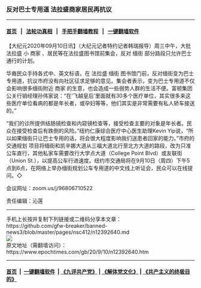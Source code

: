 ### 反对巴士专用道 法拉盛商家居民再抗议
------------------------

#### [首页](https://github.com/gfw-breaker/banned-news3/blob/master/README.md) &nbsp;&nbsp;|&nbsp;&nbsp; [法轮功真相](https://github.com/begood0513/basic/blob/master/README.md)  &nbsp;&nbsp;|&nbsp;&nbsp; [手把手翻墙教程](https://github.com/gfw-breaker/guides/wiki)  &nbsp;&nbsp;|&nbsp;&nbsp; [一键翻墙软件](https://github.com/gfw-breaker/nogfw/blob/master/README.md)  



<div><p>
 【大纪元2020年09月10日讯】（大纪元记者特约记者韩瑞报导）周三中午，大批
 <ok href="https://www.epochtimes.com/gb/tag/%E6%B3%95%E6%8B%89%E7%9B%9B.html">
  法拉盛
 </ok>
 小
 <ok href="https://www.epochtimes.com/gb/tag/%E5%95%86%E5%AE%B6.html">
  商家
 </ok>
 、居民等在法拉盛图书馆前集会，反对
 <ok href="https://www.epochtimes.com/gb/tag/%E7%BC%85%E8%A1%97.html">
  缅街
 </ok>
 部分路段只允许巴士通行的计划。
</p>
<p>
 华裔民众手持各式中、英文标语，在
 <ok href="https://www.epochtimes.com/gb/tag/%E6%B3%95%E6%8B%89%E7%9B%9B.html">
  法拉盛
 </ok>
 <ok href="https://www.epochtimes.com/gb/tag/%E7%BC%85%E8%A1%97.html">
  缅街
 </ok>
 图书馆门前，反对缅街变为巴士专用道，抗议市府没有向社区征求足够的意见。集会者表示，变为巴士专用道不仅会影响很多缅街附近
 <ok href="https://www.epochtimes.com/gb/tag/%E5%95%86%E5%AE%B6.html">
  商家
 </ok>
 的生意，也会造成一些弱势人群的生活不便。富顿集团公关行销经理孙伟家说：“在‘飞越皇后’里面就有30多个医疗单位，其实很多来这些医疗单位看病的都是年长者，或孕妇等等，他们其实是非常需要有私人轿车接送的。”
</p>
<p>
 “我们的诊所提供结肠镜检查和内窥镜检查等，接受检查主要的对象是年长者。民众在接受检查后有跌倒的风险。”纽约仁康综合医疗中心医生助理Kevin Yip说，“所以如果缅街只让巴士专用的话，将会很大程度影响我们送患者回家的能力。”市府的
 <ok href="https://www.epochtimes.com/gb/tag/%E4%BA%A4%E9%80%9A%E8%A7%84%E5%88%92.html">
  交通规划
 </ok>
 项目将缅街和凯辛娜大道从三福大道北行至北方大道的路段，改为只准公车直行，其他私家车需要改行大学点大道（College Point Blvd）或友联街（Union St.），以提高公车行进速度。纽约市交通局将在9月10日（周四）下午5点到6点，在网络上举办缅街规划公车专用道的中文线上听证会，民众可以在线提问。◇
</p>
<p>
 会议网址：zoom.us/j/96806710522
</p>
<p>
 责任编辑：沁莲
</p>
</div>
<hr/>
手机上长按并复制下列链接或二维码分享本文章：<br/>
https://github.com/gfw-breaker/banned-news3/blob/master/pages/nsc412/n12392640.md <br/>
<a href='https://github.com/gfw-breaker/banned-news3/blob/master/pages/nsc412/n12392640.md'><img src='https://github.com/gfw-breaker/banned-news3/blob/master/pages/nsc412/n12392640.md.png'/></a> <br/>
原文地址（需翻墙访问）：https://www.epochtimes.com/gb/20/9/10/n12392640.htm


------------------------
#### [首页](https://github.com/gfw-breaker/banned-news3/blob/master/README.md) &nbsp;|&nbsp; [一键翻墙软件](https://github.com/gfw-breaker/nogfw/blob/master/README.md) &nbsp;| [《九评共产党》](https://github.com/gfw-breaker/9ping.md/blob/master/README.md#九评之一评共产党是什么) | [《解体党文化》](https://github.com/gfw-breaker/jtdwh.md/blob/master/README.md) | [《共产主义的终极目的》](https://github.com/gfw-breaker/gczydzjmd.md/blob/master/README.md)


<img src='http://gfw-breaker.win/banned-news3/pages/nsc412/n12392640.md' width='0px' height='0px'/>